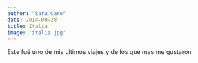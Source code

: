```yaml
---
author: "Sara Caro"
date: 2014-09-28
title: Italia
image: 'italia.jpg'
---
```



Este fué uno de mis ultimos viajes y de los que mas me gustaron

